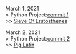 March 1, 2021  
	> Python Project:[commit 1](https://github.com/NaYrA-IaR/PythonProjects/commit/b510a89c449efe0bf3e2e9708434b582f42caa86)  
		>> [Sieve Of Eratosthenes](https://github.com/NaYrA-IaR/PythonProjects/blob/main/Projects/SieveOfEratosthenes.py)

March 2, 2021  
	> Python Project:[commit 2](https://github.com/NaYrA-IaR/PythonProjects/commit/1ddc1386b4d76d197f3a10712b2d15e96425fe9f)  
		>> [Pig Latin](https://github.com/NaYrA-IaR/PythonProjects/blob/main/Projects/PigLatin.py)
